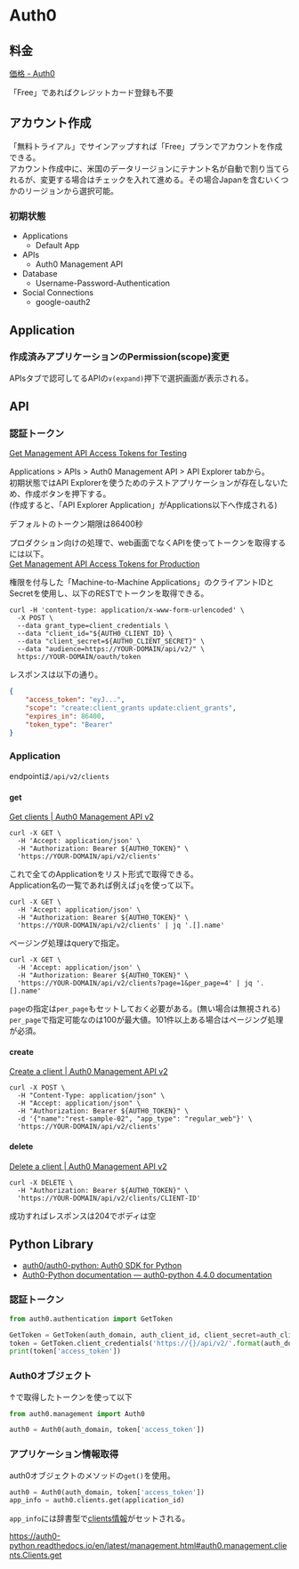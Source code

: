 # Auth0

## 料金

[価格 - Auth0](https://auth0.com/jp/pricing)

「Free」であればクレジットカード登録も不要

## アカウント作成

「無料トライアル」でサインアップすれば「Free」プランでアカウントを作成できる。  
アカウント作成中に、米国のデータリージョンにテナント名が自動で割り当てられるが、変更する場合はチェックを入れて進める。その場合Japanを含むいくつかのリージョンから選択可能。

### 初期状態

- Applications
    - Default App
- APIs
    - Auth0 Management API
- Database
    - Username-Password-Authentication
- Social Connections
    - google-oauth2

## Application

### 作成済みアプリケーションのPermission(scope)変更

APIsタブで認可してるAPIの`∨(expand)`押下で選択画面が表示される。

## API

### 認証トークン

[Get Management API Access Tokens for Testing](https://auth0.com/docs/secure/tokens/access-tokens/management-api-access-tokens/get-management-api-access-tokens-for-testing)

Applications > APIs > Auth0 Management API > API Explorer tabから。  
初期状態ではAPI Explorerを使うためのテストアプリケーションが存在しないため、作成ボタンを押下する。  
(作成すると、「API Explorer Application」がApplications以下へ作成される)

デフォルトのトークン期限は86400秒

プロダクション向けの処理で、web画面でなくAPIを使ってトークンを取得するには以下。  
[Get Management API Access Tokens for Production](https://auth0.com/docs/secure/tokens/access-tokens/management-api-access-tokens/get-management-api-access-tokens-for-production)

権限を付与した「Machine-to-Machine Applications」のクライアントIDとSecretを使用し、以下のRESTでトークンを取得できる。

```command
curl -H 'content-type: application/x-www-form-urlencoded' \
  -X POST \
  --data grant_type=client_credentials \
  --data "client_id="${AUTH0_CLIENT_ID} \
  --data "client_secret=${AUTH0_CLIENT_SECRET}" \
  --data "audience=https://YOUR-DOMAIN/api/v2/" \
  https://YOUR-DOMAIN/oauth/token
```

レスポンスは以下の通り。

```json
{
    "access_token": "eyJ...",
    "scope": "create:client_grants update:client_grants",
    "expires_in": 86400,
    "token_type": "Bearer"
}
```

### Application

endpointは`/api/v2/clients`

#### get

[Get clients | Auth0 Management API v2](https://auth0.com/docs/api/management/v2/clients/get-clients)

```console
curl -X GET \
  -H 'Accept: application/json' \
  -H "Authorization: Bearer ${AUTH0_TOKEN}" \
  'https://YOUR-DOMAIN/api/v2/clients'
```

これで全てのApplicationをリスト形式で取得できる。  
Application名の一覧であれば例えば`jq`を使って以下。

```console
curl -X GET \
  -H 'Accept: application/json' \
  -H "Authorization: Bearer ${AUTH0_TOKEN}" \
  'https://YOUR-DOMAIN/api/v2/clients' | jq '.[].name'
```

ページング処理はqueryで指定。

```console
curl -X GET \
  -H 'Accept: application/json' \
  -H "Authorization: Bearer ${AUTH0_TOKEN}" \
  'https://YOUR-DOMAIN/api/v2/clients?page=1&per_page=4' | jq '.[].name'
```

`page`の指定は`per_page`もセットしておく必要がある。(無い場合は無視される)  
`per_page`で指定可能なのは100が最大値。101件以上ある場合はページング処理が必須。

#### create

[Create a client | Auth0 Management API v2](https://auth0.com/docs/api/management/v2/clients/post-clients)

```command
curl -X POST \
  -H "Content-Type: application/json" \
  -H "Accept: application/json" \
  -H "Authorization: Bearer ${AUTH0_TOKEN}" \
  -d '{"name":"rest-sample-02", "app_type": "regular_web"}' \
  'https://YOUR-DOMAIN/api/v2/clients'
```

#### delete

[Delete a client | Auth0 Management API v2](https://auth0.com/docs/api/management/v2/clients/delete-clients-by-id)

```command
curl -X DELETE \
  -H "Authorization: Bearer ${AUTH0_TOKEN}" \
  'https://YOUR-DOMAIN/api/v2/clients/CLIENT-ID'
```

成功すればレスポンスは204でボディは空

## Python Library

- [auth0/auth0-python: Auth0 SDK for Python](https://github.com/auth0/auth0-python)
- [Auth0-Python documentation — auth0-python 4.4.0 documentation](https://auth0-python.readthedocs.io/en/latest/)

### 認証トークン

```python
from auth0.authentication import GetToken

GetToken = GetToken(auth_domain, auth_client_id, client_secret=auth_client_secret)
token = GetToken.client_credentials('https://{}/api/v2/'.format(auth_domain))
print(token['access_token'])
```

### Auth0オブジェクト

↑で取得したトークンを使って以下

```py
from auth0.management import Auth0

auth0 = Auth0(auth_domain, token['access_token'])
```

### アプリケーション情報取得

auth0オブジェクトのメソッドの`get()`を使用。

```py
auth0 = Auth0(auth_domain, token['access_token'])
app_info = auth0.clients.get(application_id)
```

`app_info`には辞書型で[clients情報](https://auth0.com/docs/api/management/v2/clients/get-clients)がセットされる。

<https://auth0-python.readthedocs.io/en/latest/management.html#auth0.management.clients.Clients.get>
